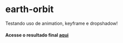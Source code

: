 # earth-orbit

Testando uso de animation, keyframe e dropshadow!

#### Acesse o resultado final <a href="https://jeiellima.github.io/earth-orbit/" target="_blank">aqui</a>
 
